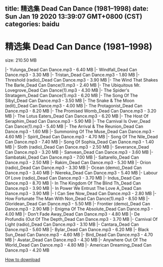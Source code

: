 
title: 精选集 Dead Can Dance (1981–1998)
date: Sun Jan 19 2020 13:39:07 GMT+0800 (CST)    
categories: baidu
---

# 精选集 Dead Can Dance (1981–1998)
size: 210.50 MB
 
 
|- Yulunga_Dead Can Dance.mp3 - 6.40 MB
|- Windfall_Dead Can Dance.mp3 - 3.30 MB
|- Tristan_Dead Can Dance.mp3 - 1.80 MB
|- Threshold (radio)_Dead Can Dance.mp3 - 3.90 MB
|- The Wind That Shakes The Barle_Dead Can Dance(1).mp3 - 2.40 MB
|- The Ubiquitous Mr. Lovegrove_Dead Can Dance(1).mp3 - 4.30 MB
|- The Spider's Stratagem_Dead Can Dance(1).mp3 - 6.20 MB
|- The Song Of The Sibyl_Dead Can Dance.mp3 - 3.50 MB
|- The Snake & The Moon (edit)_Dead Can Dance.mp3 - 4.00 MB
|- The Protagonist_Dead Can Dance.mp3 - 8.20 MB
|- The Promised Womb_Dead Can Dance.mp3 - 3.20 MB
|- The Lotus Eaters_Dead Can Dance.mp3 - 6.20 MB
|- The Host Of Seraphim_Dead Can Dance.mp3 - 5.90 MB
|- The Carnival Is Over_Dead Can Dance(1).mp3 - 5.40 MB
|- The Arrival & The Reunion_Dead Can Dance.mp3 - 1.60 MB
|- Summoning Of The Muse_Dead Can Dance.mp3 - 4.60 MB
|- Spirit_Dead Can Dance.mp3 - 4.70 MB
|- Song Of The Nile_Dead Can Dance.mp3 - 7.40 MB
|- Song Of Sophia_Dead Can Dance.mp3 - 1.40 MB
|- Sloth (radio)_Dead Can Dance.mp3 - 2.50 MB
|- Severance_Dead Can Dance.mp3 - 3.20 MB
|- Sanvean_Dead Can Dance.mp3 - 3.60 MB
|- Sambataki_Dead Can Dance.mp3 - 7.00 MB
|- Saltarello_Dead Can Dance.mp3 - 2.50 MB
|- Rakim_Dead Can Dance.mp3 - 5.30 MB
|- Orion (radio)_Dead Can Dance.mp3 - 3.30 MB
|- Ocean (demo)_Dead Can Dance.mp3 - 3.40 MB
|- Niereka_Dead Can Dance.mp3 - 5.40 MB
|- Labour Of Love (radio)_Dead Can Dance.mp3 - 3.70 MB
|- Indus_Dead Can Dance.mp3 - 8.70 MB
|- In The Kingdom Of The Blind Th_Dead Can Dance.mp3 - 3.90 MB
|- In Power We Entrust The Love A_Dead Can Dance.mp3 - 3.90 MB
|- I Can See Now_Dead Can Dance.mp3 - 2.80 MB
|- How Fortunate The Man With Non_Dead Can Dance(1).mp3 - 8.50 MB
|- Gloridean_Dead Can Dance.mp3 - 5.50 MB
|- Frontier (demo)_Dead Can Dance.mp3 - 2.90 MB
|- Enigma Of The Absolute_Dead Can Dance.mp3 - 4.00 MB
|- Don't Fade Away_Dead Can Dance.mp3 - 4.80 MB
|- De Profundis (Out Of The Depth_Dead Can Dance.mp3 - 3.70 MB
|- Carnival Of Light (radio)_Dead Can Dance.mp3 - 3.10 MB
|- Cantara_Dead Can Dance.mp3 - 5.60 MB
|- Bylar_Dead Can Dance.mp3 - 6.20 MB
|- Black Sun_Dead Can Dance.mp3 - 4.60 MB
|- Bird_Dead Can Dance.mp3 - 4.70 MB
|- Avatar_Dead Can Dance.mp3 - 4.30 MB
|- Anywhere Out Of The World_Dead Can Dance.mp3 - 4.80 MB
|- American Dreaming_Dead Can Dance.mp3 - 4.20 MB

[How to download](https://bpcam.bemobtrk.com/go/2ceec3aa-1ca2-46d6-b9ff-aaa5c184517c?jno=3524)